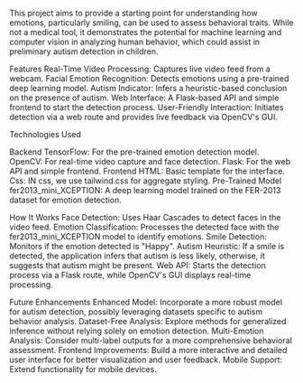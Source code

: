 This project aims to provide a starting point for understanding how emotions, particularly smiling, can be used to assess behavioral traits. While not a medical tool, it demonstrates the potential for machine learning and computer vision in analyzing human behavior, which could assist in preliminary autism detection in children.

Features
Real-Time Video Processing: Captures live video feed from a webcam.
Facial Emotion Recognition: Detects emotions using a pre-trained deep learning model.
Autism Indicator: Infers a heuristic-based conclusion on the presence of autism.
Web Interface: A Flask-based API and simple frontend to start the detection process.
User-Friendly Interaction: Initiates detection via a web route and provides live feedback via OpenCV's GUI.


Technologies Used

Backend
  TensorFlow: For the pre-trained emotion detection model.
  OpenCV: For real-time video capture and face detection.
  Flask: For the web API and simple frontend.
Frontend
  HTML: Basic template for the interface.
  Css: IN css, we use tailwind.css for aggregate styling.
Pre-Trained Model
  fer2013_mini_XCEPTION: A deep learning model trained on the FER-2013 dataset for emotion detection.


How It Works
  Face Detection: Uses Haar Cascades to detect faces in the video feed.
  Emotion Classification: Processes the detected face with the fer2013_mini_XCEPTION model to identify emotions.
  Smile Detection: Monitors if the emotion detected is "Happy".
  Autism Heuristic: If a smile is detected, the application infers that autism is less likely, otherwise, it suggests that autism might be present.
  Web API: Starts the detection process via a Flask route, while OpenCV's GUI displays real-time processing.



Future Enhancements
  Enhanced Model: Incorporate a more robust model for autism detection, possibly leveraging datasets specific to autism behavior analysis.
  Dataset-Free Analysis: Explore methods for generalized inference without relying solely on emotion detection.
  Multi-Emotion Analysis: Consider multi-label outputs for a more comprehensive behavioral assessment.
  Frontend Improvements: Build a more interactive and detailed user interface for better visualization and user feedback.
  Mobile Support: Extend functionality for mobile devices.
